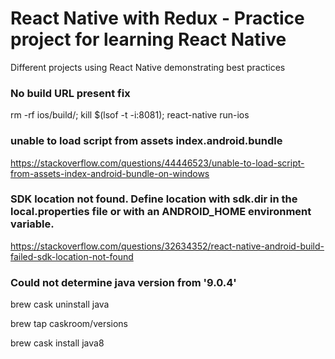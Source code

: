 # React Native with Redux - Practice project for learning React Native

Different projects using React Native demonstrating best practices


### No build URL present fix

rm -rf ios/build/; kill $(lsof -t -i:8081); react-native run-ios

### unable to load script from assets index.android.bundle

https://stackoverflow.com/questions/44446523/unable-to-load-script-from-assets-index-android-bundle-on-windows

### SDK location not found. Define location with sdk.dir in the local.properties file or with an ANDROID_HOME environment variable.

https://stackoverflow.com/questions/32634352/react-native-android-build-failed-sdk-location-not-found

### Could not determine java version from '9.0.4'

brew cask uninstall java

brew tap caskroom/versions

brew cask install java8
